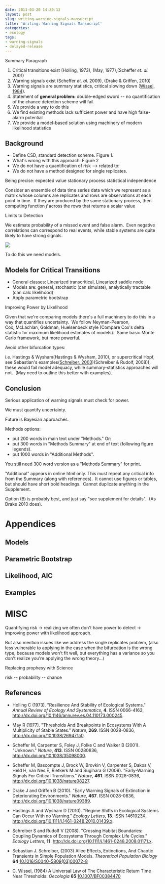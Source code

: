 ```yaml
---
date: 2011-03-20 14:39:13
layout: post
slug: writing-warning-signals-mansucript
title: 'Writing: Warning Signals Mansucript'
categories:
- ecology 
tags:
- warning-signals
- delayed-release
---
```



Summary Paragraph




1. Critical transitions exist (Holling, 1973), (May, 1977),(Scheffer _et. al._ 2001)
2. Warning signals exist (Scheffer _et. al._ 2009), (Drake & Griffen, 2010)
3. Warning signals are summary statistics, critical slowing down (<span class="showtooltip" title="Wissel C (1984). A Universal Law of The Characteristic Return Time
Near Thresholds. _Oecologia_, *65*. ISSN 0029-8549, 
http://dx.doi.org/10.1007/BF00384470."><a href="http://dx.doi.org/10.1007/BF00384470">Wissel, 1984</a></span>).
4. Statement of **general problem:** double-edged sword -- no quantification of the chance detection scheme will fail.
5. We provide a way to do this
6. We find existing methods lack sufficient power and have high false-alarm potential
7. We provide a model-based solution using machinery of modern likelihood statistics




## Background

* Define CSD, standard detection scheme. Figure 1.
* What's wrong with this approach: Figure 2
* We do not have a quantification of risk --> related to:
* We do not have a method designed for single replicates.


Being precise: expected value stationary process statistical independence

Consider an ensemble of data time series data which we represent as a matrix whose columns are replicates and rows are observations at each point in time.  If they are produced by the same stationary process, then computing function _f_ across the rows that returns a scalar value

Limits to Detection

We estimate probability of a missed event and false alarm.  Even negative correlations can correspond to real events, while stable systems are quite likely to have strong signals.

![]( http://farm6.staticflickr.com/5094/5540149387_6de217dea4_o.png )


To do this we need models.


## Models for Critical Transitions

	
* General classes: Linearized transcritical, Linearized saddle node
* Models are: general, stochastic (can simulate), analytically tractable (can calc likelihood)
* Apply parametric bootstrap



Improving Power by Likelihood


Given that we're comparing models there's a full machinery to do this in a way that quantifies uncertainty.  We follow Neyman-Pearson, Cox, McLachlan, Goldman, Huelsenbeck style (Compare Cox's delta statistic for maximum likelihood estimates of models).  Same basic Monte Carlo framework, but more powerful.

Avoid other bifurcation types:

i.e. Hastings & Wysham(Hastings & Wysham, 2010), or supercritical Hopf, see Sebastian's examples(<span class="showtooltip" title="Schreiber S (2003). Allee Effects, Extinctions, And Chaotic Transients
in Simple Population Models. _Theoretical Population Biology_, *64*.
ISSN 00405809,  http://dx.doi.org/10.1016/S0040-5809(03)00072-8."><a href="http://dx.doi.org/10.1016/S0040-5809(03)00072-8">Schreiber, 2003</a></span>)(Schreiber & Rudolf, 2008)), these would fail model adequacy, while summary-statistics approaches will not.  (May need to outline this better with examples).


## Conclusion


Serious application of warning signals must check for power.

We must quantify uncertainty.

Future is Bayesian approaches.

Methods options:




* put 200 words in main text under "Methods." Or:
* put 300 words in "Methods Summary" at end of text (following figure legends).
* put 1000 words in "Additional Methods".


You still need 300 word version as a "Methods Summary" for print.

"Additional" appears in online html only. This must repeat any critical info from the Summary (along with references).  It cannot use figures or tables, but should have short bold headings.  Cannot duplicate anything in the Supplement.

Option (B) is probably best, and just say "see supplement for details".  (As Drake 2010 does).




# Appendices




## Models




## Parametric Bootstrap




## Likelihood, AIC




## Examples




# MISC


Quantifying risk → realizing we often don't have power to detect → improving power with likelihood approach.

But also mention issues like we address the single replicates problem, (also less vulnerable to applying in the case when the bifurcation is the wrong type, because models won't fit well, but everything has a variance so you don't realize you're applying the wrong theory...)





Replacing prophesy with Science

risk -- probability -- chance

## References


- Holling C (1973).
"Resilience And Stability of Ecological Systems."
*Annual Review of Ecology And Systematics*, **4**.
ISSN 0066-4162, <a href="http://dx.doi.org/10.1146/annurev.es.04.110173.000245">http://dx.doi.org/10.1146/annurev.es.04.110173.000245</a>.

- May R (1977).
"Thresholds And Breakpoints in Ecosystems With A Multiplicity of Stable States."
*Nature*, **269**.
ISSN 0028-0836, <a href="http://dx.doi.org/10.1038/269471a0">http://dx.doi.org/10.1038/269471a0</a>.

- Scheffer M, Carpenter S, Foley J, Folke C and Walker B (2001).
"Unknown."
*Nature*, **413**.
ISSN 00280836, <a href="http://dx.doi.org/10.1038/35098000">http://dx.doi.org/10.1038/35098000</a>.

- Scheffer M, Bascompte J, Brock W, Brovkin V, Carpenter S, Dakos V, Held H, van Nes E, Rietkerk M and Sugihara G (2009).
"Early-Warning Signals For Critical Transitions."
*Nature*, **461**.
ISSN 0028-0836, <a href="http://dx.doi.org/10.1038/nature08227">http://dx.doi.org/10.1038/nature08227</a>.

- Drake J and Griffen B (2010).
"Early Warning Signals of Extinction in Deteriorating Environments."
*Nature*, **467**.
ISSN 0028-0836, <a href="http://dx.doi.org/10.1038/nature09389">http://dx.doi.org/10.1038/nature09389</a>.

- Hastings A and Wysham D (2010).
"Regime Shifts in Ecological Systems Can Occur With no Warning."
*Ecology Letters*, **13**.
ISSN 1461023X, <a href="http://dx.doi.org/10.1111/j.1461-0248.2010.01439.x">http://dx.doi.org/10.1111/j.1461-0248.2010.01439.x</a>.

- Schreiber S and Rudolf V (2008).
"Crossing Habitat Boundaries: Coupling Dynamics of Ecosystems Through Complex Life Cycles."
*Ecology Letters*, **11**.
<a href="http://dx.doi.org/10.1111/j.1461-0248.2008.01171.x">http://dx.doi.org/10.1111/j.1461-0248.2008.01171.x</a>.



- Sebastian J. Schreiber,   (2003) Allee Effects, Extinctions, And Chaotic Transients in Simple Population Models.  *Theoretical Population Biology*  **64**  [10.1016/S0040-5809(03)00072-8](http://dx.doi.org/10.1016/S0040-5809(03)00072-8)
- C. Wissel,   (1984) A Universal Law of The Characteristic Return Time Near Thresholds.  *Oecologia*  **65**  [10.1007/BF00384470](http://dx.doi.org/10.1007/BF00384470)
